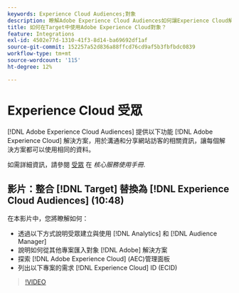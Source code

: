 ```yaml
---
keywords: Experience Cloud Audiences;對象
description: 瞭解Adobe Experience Cloud Audiences如何讓Experience Cloud解決方案與其他Adobe解決方案通訊及分享網站訪客的相關資訊。
title: 如何在Target中使用Adobe Experience Cloud對象？
feature: Integrations
exl-id: 4502e77d-1310-41f3-8d14-ba69692df1af
source-git-commit: 152257a52d836a88ffcd76cd9af5b3fbfbdc0839
workflow-type: tm+mt
source-wordcount: '115'
ht-degree: 12%

---
```


# Experience Cloud 受眾

[!DNL Adobe Experience Cloud Audiences] 提供以下功能 [!DNL Adobe Experience Cloud] 解決方案，用於溝通和分享網站訪客的相關資訊，讓每個解決方案都可以使用相同的資料。

如需詳細資訊，請參閱 [受眾](https://experienceleague.adobe.com/docs/core-services/interface/audiences/audience-library.html??lang=zh-Hant) 在 *核心服務使用手冊*.

## 影片：整合 [!DNL Target] 替換為 [!DNL Experience Cloud Audiences] (10:48)

在本影片中，您將瞭解如何：

* 透過以下方式說明受眾建立與使用 [!DNL Analytics] 和 [!DNL Audience Manager]
* 說明如何從其他專案匯入對象 [!DNL Adobe] 解決方案
* 探索 [!DNL Adobe Experience Cloud] (AEC)管理面板
* 列出以下專案的需求 [!DNL Experience Cloud] ID (ECID)

>[!VIDEO](https://video.tv.adobe.com/v/35152)
